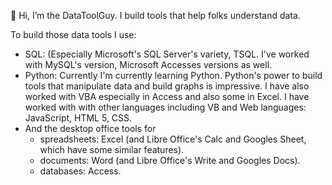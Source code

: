 👋 Hi, I’m the DataToolGuy. 
I build tools that help folks understand data.

To build those data tools I use:
- SQL: (Especially Microsoft's SQL Server's variety, TSQL. I've worked with MySQL's version, Microsoft Accesses versions as well.
- Python: Currently I'm currently learning Python.
  Python's power to build tools that manipulate data and build graphs is impressive.
I have also worked with VBA especially in Access and also some in Excel.
I have worked with with other languages including VB and Web languages: JavaScript, HTML 5, CSS.
- And the desktop office tools for
  - spreadsheets: Excel (and Libre Office's Calc and Googles Sheet, which have some similar features).
  - documents: Word (and Libre Office's Write and Googles Docs).
  - databases: Access.



<!-- 
- 👀 I’m interested in ...
- 🌱 I’m currently learning ...
- 💞️ I’m looking to collaborate on ...
- 📫 How to reach me ...
- 😄 Pronouns: ...
- ⚡ Fun fact: ...

DataToolGuy/DataToolGuy is a ✨ special ✨ repository because its `README.md` (this file) appears on your GitHub profile.
You can click the Preview link to take a look at your changes.
--->
